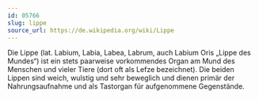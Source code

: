 ```yaml
---
id: 05766
slug: lippe
source_url: https://de.wikipedia.org/wiki/Lippe
---
```


Die Lippe (lat. Labium, Labia, Labea, Labrum, auch Labium Oris „Lippe des Mundes“) ist ein stets paarweise vorkommendes Organ am Mund des Menschen und vieler Tiere (dort oft als Lefze bezeichnet). Die beiden Lippen sind weich, wulstig und sehr beweglich und dienen primär der Nahrungsaufnahme und als Tastorgan für aufgenommene Gegenstände.
